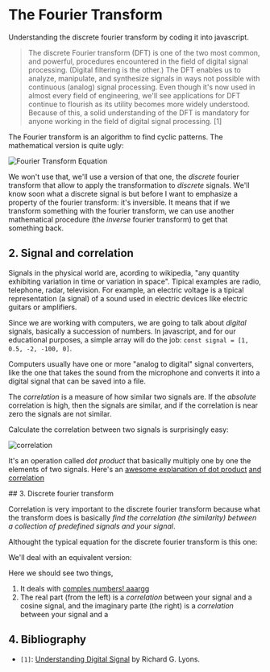 # The Fourier Transform

Understanding the discrete fourier transform by coding it into javascript.

> The discrete Fourier transform (DFT) is one of the two most common, and powerful, procedures encountered in the field of digital signal processing. (Digital filtering is the other.) The DFT enables us to analyze, manipulate, and synthesize signals in ways not possible with continuous (analog) signal processing. Even though it's now used in almost every field of engineering, we'll see applications for DFT continue to flourish as its utility becomes more widely understood. Because of this, a solid understanding of the DFT is mandatory for anyone working in the field of digital signal processing. [1]

The Fourier transform is an algorithm to find cyclic patterns. The mathematical version is quite ugly:

![Fourier Transform Equation](https://wikimedia.org/api/rest_v1/media/math/render/svg/b52e5fea739005f88aa2dd14716fef886603a1b5)

We won't use that, we'll use a version of that one, the _discrete_ fourier transform that allow to apply the transformation to _discrete_ signals. We'll know soon what a discrete signal is but before I want to emphasize a property of the fourier transform: it's inversible. It means that if we transform something with the fourier transform, we can use another mathematical procedure (the _inverse_ fourier transform) to get that something back.

## 2. Signal and correlation

Signals in the physical world are, acording to wikipedia, "any quantity exhibiting variation in time or variation in space". Tipical examples are radio, telephone, radar, television. For example, an electric voltage is a tipical representation (a signal) of a sound used in electric devices like electric guitars or amplifiers.

Since we are working with computers, we are going to talk about _digital_ signals, basically a succession of numbers. In javascript, and for our educational purposes, a simple array will do the job: `const signal = [1, 0.5, -2, -100, 0]`.

Computers usually have one or more "analog to digital" signal converters, like the one that takes the sound from the microphone and converts it into a digital signal that can be saved into a file.

The _correlation_ is a measure of how similar two signals are. If the _absolute_ correlation is high, then the signals are similar, and if the correlation is near zero the signals are not similar.

Calculate the correlation between two signals is surprisingly easy:

![correlation](images/correlation.png)

It's an operation called _dot product_ that basically multiply one by one the elements of two signals. Here's an [awesome explanation of dot product](http://jackschaedler.github.io/circles-sines-signals/dotproduct.html) [and correlation](http://jackschaedler.github.io/circles-sines-signals/dotproduct2.html)

## 3. Discrete fourier transform

Correlation is very important to the discrete fourier transform because what the transform does is basically _find the correlation (the similarity) between a collection of predefined signals and your signal_.

Althought the typical equation for the discrete fourier transform is this one:

We'll deal with an equivalent version:

Here we should see two things,

1. It deals with [comples numbers! aaargg](https://betterexplained.com/articles/a-visual-intuitive-guide-to-imaginary-numbers/)
2. The real part (from the left) is a _correlation_ between your signal and a cosine signal, and the imaginary parte (the right) is a _correlation_ between your signal and a





## 4. Bibliography

- `[1]`: [Understanding Digital Signal](https://www.amazon.com/Understanding-Digital-Signal-Processing-3rd/dp/0137027419) by Richard G. Lyons.
